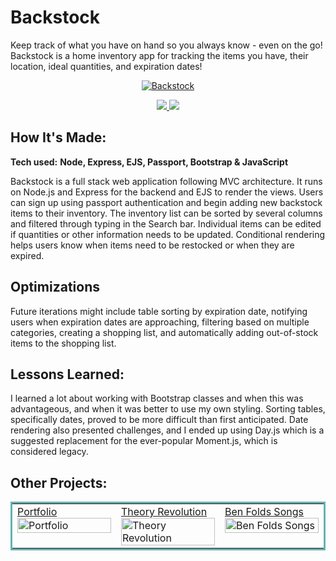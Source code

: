 # Backstock

Keep track of what you have on hand so you always know - even on the go! </br>
Backstock is a home inventory app for tracking the items you have, their location, ideal quantities, and expiration dates! 

<p align="center">
  <a href="https://backstock.app/" target="_blank">
    <img src="" alt="Backstock"/>
  </a>
</p>

<p align="center">
  <a href="https://github.com/katiehom/backstock5" target="_blank">
    <img src="https://img.shields.io/static/v1?label=|&message=REPO&color=1f1591&style=plastic&logo=github&logo-color=white"/>
  </a>  
  <a href="https://backstock.app/" target="_blank">
    <img src="https://img.shields.io/static/v1?label=|&message=WEBSITE&color=c90c64&style=plastic&logo=netlify&logo-color=white"/>
  </a>
</p>


## How It's Made:

**Tech used:** <strong>Node, Express, EJS, Passport, Bootstrap & JavaScript</strong>

Backstock is a full stack web application following MVC architecture. It runs on Node.js and Express for the backend and EJS to render the views. Users can sign up using passport authentication and begin adding new backstock items to their inventory. The inventory list can be sorted by several columns and filtered through typing in the Search bar. Individual items can be edited if quantities or other information needs to be updated. Conditional rendering helps users know when items need to be restocked or when they are expired.

## Optimizations
Future iterations might include table sorting by expiration date, notifying users when expiration dates are approaching, filtering based on multiple categories, creating a shopping list, and automatically adding out-of-stock items to the shopping list.

## Lessons Learned:

I learned a lot about working with Bootstrap classes and when this was advantageous, and when it was better to use my own styling. Sorting tables, specifically dates, proved to be more difficult than first anticipated. Date rendering also presented challenges, and I ended up using Day.js which is a suggested replacement for the ever-popular Moment.js, which is considered legacy.

## Other Projects:

<table bordercolor="#66b2b2">
  
  <tr>
       <td width="33.3%" valign="top">
<a target="_blank" href="https://github.com/katiehom/katie-hom">Portfolio</a>
        <br />
        <a target="_blank" href="https://github.com/katiehom/katie-hom">
          <img src="https://user-images.githubusercontent.com/52755177/180623739-fbf4f9ef-d1e2-4cb3-8717-0f139b4af221.gif" width="100%" alt="Portfolio"/>
        </a>
    </td>
        <td width="33.3%"  style="align:center;" valign="top">
<a target="_blank" href="https://theoryrevolution.com">Theory Revolution</a>
        <br />
      <a target="_blank" href="https://theoryrevolution.com">
            <img src="https://user-images.githubusercontent.com/52755177/180623890-6179f79a-82f7-4336-bf2f-adaedaa1eb44.gif" width="100%" alt="Theory Revolution"/>
      </a>
    </td>
    <td width="33.3%" valign="top">
<a target="_blank" href="https://github.com/katiehom/ben-folds-api">Ben Folds Songs</a>
      <br />
        <a target="_blank" href="https://github.com/katiehom/ben-folds-api">
          <img src="https://user-images.githubusercontent.com/52755177/186995784-efe50111-b278-425a-ba54-aac9779028d7.gif" width="100%" alt="Ben Folds Songs"/>
        </a>
    </td>
  </tr>
</table>
